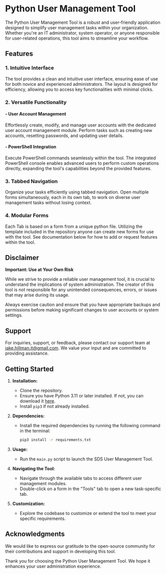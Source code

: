 # Python User Management Tool

The Python User Management Tool is a robust and user-friendly application designed to simplify user management tasks within your organization. Whether you're an IT administrator, system operator, or anyone responsible for user-related operations, this tool aims to streamline your workflow.

## Features

### 1. Intuitive Interface

The tool provides a clean and intuitive user interface, ensuring ease of use for both novice and experienced administrators. The layout is designed for efficiency, allowing you to access key functionalities with minimal clicks.

### 2. Versatile Functionality

#### - User Account Management
Effortlessly create, modify, and manage user accounts with the dedicated user account management module. Perform tasks such as creating new accounts, resetting passwords, and updating user details.

#### - PowerShell Integration
Execute PowerShell commands seamlessly within the tool. The integrated PowerShell console enables advanced users to perform custom operations directly, expanding the tool's capabilities beyond the provided features.

### 3. Tabbed Navigation

Organize your tasks efficiently using tabbed navigation. Open multiple forms simultaneously, each in its own tab, to work on diverse user management tasks without losing context.

### 4. Modular Forms

Each Tab is based on a form from a unique python file. Utilizing the template included in the repository anyone can create new forms for use with the tool. See documentation below for how to add or request features within the tool.

## Disclaimer

**Important: Use at Your Own Risk**

While we strive to provide a reliable user management tool, it is crucial to understand the implications of system administration. The creator of this tool is not responsible for any unintended consequences, errors, or issues that may arise during its usage.

Always exercise caution and ensure that you have appropriate backups and permissions before making significant changes to user accounts or system settings.

## Support

For inquiries, support, or feedback, please contact our support team at [jake.hillman.it@gmail.com](mailto:jake.hillman.it@gmail.com). We value your input and are committed to providing assistance.

## Getting Started

1. **Installation:**
   - Clone the repository.
   - Ensure you have Python 3.11 or later installed. If not, you can download it [here](https://www.python.org/downloads/).
   - Install `pip3` if not already installed.

2. **Dependencies:**
   - Install the required dependencies by running the following command in the terminal:
     ```bash
     pip3 install -r requirements.txt
     ```

3. **Usage:**
   - Run the `main.py` script to launch the SDS User Management Tool.

4. **Navigating the Tool:**
   - Navigate through the available tabs to access different user management modules.
   - Double-click on a form in the "Tools" tab to open a new task-specific tab.

5. **Customization:**
   - Explore the codebase to customize or extend the tool to meet your specific requirements.

## Acknowledgments

We would like to express our gratitude to the open-source community for their contributions and support in developing this tool.

Thank you for choosing the Python User Management Tool. We hope it enhances your user administration experience.

